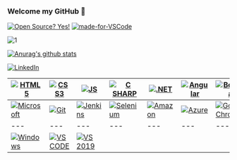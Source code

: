 ### Welcome my GitHub 👋

[![Open Source? Yes!](https://badgen.net/badge/Open%20Source%20%3F/Yes%21/blue?icon=github)](https://github.com/rodrigofurlaneti/badges/)
[![made-for-VSCode](https://img.shields.io/badge/Made%20for-VSCode-1f425f.svg)](https://code.visualstudio.com/)

![1](https://github-readme-stats.vercel.app/api/top-langs/?username=rodrigofurlaneti&theme=blue-green)

[![Anurag's github stats](https://github-readme-stats.vercel.app/api?username=rodrigofurlaneti&theme=blue-green)](https://github.com/rodrigofurlaneti/github-readme-stats)

[![LinkedIn](https://img.shields.io/badge/LinkedIn-0077B5?style=for-the-badge&logo=linkedin&logoColor=white)](https://www.linkedin.com/in/rodrigo-luiz-madeira-furlaneti-75730b182/)

[![HTML5](https://img.shields.io/badge/HTML5-E34F26?style=for-the-badge&logo=html5&logoColor=white)](https://www.w3schools.com/html/) | [![CSS3](https://img.shields.io/badge/CSS3-1572B6?style=for-the-badge&logo=css3&logoColor=white)](https://www.w3schools.com/css/default.asp) | [![JS](https://img.shields.io/badge/JavaScript-F7DF1E?style=for-the-badge&logo=javascript&logoColor=black)](https://www.w3schools.com/js/js_versions.asp) | [![C SHARP](https://img.shields.io/badge/C%23-239120?style=for-the-badge&logo=c-sharp&logoColor=white)](https://docs.microsoft.com/pt-br/dotnet/csharp/) | [![.NET](https://img.shields.io/badge/.NET-5C2D91?style=for-the-badge&logo=dot-net&logoColor=white)](https://docs.microsoft.com/pt-br/dotnet/) | [![Angular](https://img.shields.io/badge/Angular-DD0031?style=for-the-badge&logo=angular&logoColor=white)](https://angular.io/docs) | [![Bootstrap](https://img.shields.io/badge/Bootstrap-563D7C?style=for-the-badge&logo=bootstrap&logoColor=white)](https://getbootstrap.com/docs/5.0/getting-started/introduction/) 
--- | --- | --- | --- |--- |--- |--- 
[![Microsoft](https://img.shields.io/badge/Microsoft-666666?style=for-the-badge&logo=microsoft&logoColor=white)](https://getbootstrap.com/docs/5.0/getting-started/introduction/) | [![Git](https://img.shields.io/badge/Git-F05032?style=for-the-badge&logo=git&logoColor=white)](https://git-scm.com/doc) | [![Jenkins](https://img.shields.io/badge/Jenkins-D24939?style=for-the-badge&logo=Jenkins&logoColor=white)](https://www.jenkins.io/) | [![Selenium](https://img.shields.io/badge/Selenium-43B02A?style=for-the-badge&logo=Selenium&logoColor=white)](https://www.selenium.dev/documentation/en/) | [![Amazon](https://img.shields.io/badge/Amazon_AWS-232F3E?style=for-the-badge&logo=amazon-aws&logoColor=white)](https://aws.amazon.com/pt/) | [![Azure](https://img.shields.io/badge/microsoft%20azure-0089D6?style=for-the-badge&logo=microsoft-azure&logoColor=white)](https://azure.microsoft.com/pt-br/) | [![Google Chrome](https://img.shields.io/badge/Google_chrome-4285F4?style=for-the-badge&logo=Google-chrome&logoColor=white)](https://www.google.pt/intl/pt-PT/chrome/?brand=ISCS&gclid=EAIaIQobChMI7O2-_-GK8QIVzPrICh3LZwpwEAAYASAAEgKS9fD_BwE&gclsrc=aw.ds) 
--- | --- | --- | --- |--- |--- |--- 
[![Windows](https://img.shields.io/badge/Windows-0078D6?style=for-the-badge&logo=windows&logoColor=white)](https://www.microsoft.com/pt-br/windows/) | [![VS CODE](https://img.shields.io/badge/Visual_Studio_Code-0078D4?style=for-the-badge&logo=visual%20studio%20code&logoColor=white)](https://code.visualstudio.com/) | [![VS 2019](https://img.shields.io/badge/Visual_Studio_2019-5C2D91?style=for-the-badge&logo=visual%20studio&logoColor=white)](https://visualstudio.microsoft.com/pt-br/vs/) 